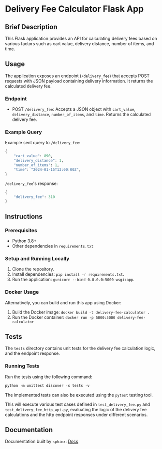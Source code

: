 # Delivery Fee Calculator Flask App

## Brief Description
This Flask application provides an API for calculating delivery fees based on various factors such as cart value, delivery distance, number of items, and time.

## Usage
The application exposes an endpoint (`/delivery_fee`) that accepts POST requests with JSON payload containing delivery information. It returns the calculated delivery fee.

### Endpoint
- POST `/delivery_fee`: Accepts a JSON object with `cart_value`, `delivery_distance`, `number_of_items`, and `time`. Returns the calculated delivery fee.

### Example Query
Example sent query to `/delivery_fee`:
```Python
{
    "cart_value": 890,
    "delivery_distance": 1,
    "number_of_items": 1,
    "time": "2024-01-15T13:00:00Z",
}
```
`/delivery_fee`'s response:
```Python
{
    "delivery_fee": 310
}
```

## Instructions

### Prerequisites
- Python 3.8+
- Other dependencies in `requirements.txt`

### Setup and Running Locally
1. Clone the repository.
2. Install dependencies: `pip install -r requirements.txt`.
3. Run the application: `gunicorn --bind 0.0.0.0:5000 wsgi:app`.

### Docker Usage
Alternatively, you can build and run this app using Docker:

1. Build the Docker image: `docker build -t delivery-fee-calculator .`
2. Run the Docker container: `docker run -p 5000:5000 delivery-fee-calculator`

## Tests
The `tests` directory contains unit tests for the delivery fee calculation logic, and the endpoint response.

### Running Tests
Run the tests using the following command:
```Python
python -m unittest discover -s tests -v
```
The implemented tests can also be executed using the `pytest` testing tool.

This will execute various test cases defined in `test_delivery_fee.py` and `test_delivery_fee_http_api.py`, evaluating the logic of the delivery fee calculations and the http endpoint responses under different scenarios.

## Documentation
Documentation built by `sphinx`: [Docs](https://mamdasn.github.io/http-api-delivery-calculator/)
